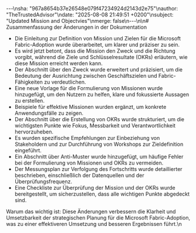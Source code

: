 ---\nsha: "967a8654b37e26548e079f47234924d2143d2e75"\nauthor: "TheTrustedAdvisor"\ndate: "2025-08-08 21:49:51 +0200"\nsubject: "Updated Mission and Objectvies"\nmerge: false\n---\n\n# Zusammenfassung der Änderungen in der Dokumentation

- Die Einleitung zur Definition von Mission und Zielen für die Microsoft Fabric-Adoption wurde überarbeitet, um klarer und präziser zu sein.
- Es wird jetzt betont, dass die Mission den Zweck und die Richtung vorgibt, während die Ziele und Schlüsselresultate (OKRs) erläutern, wie diese Mission erreicht werden kann.
- Der Abschnitt über den Zweck wurde erweitert und präzisiert, um die Bedeutung der Ausrichtung zwischen Geschäftszielen und Fabric-Fähigkeiten zu verdeutlichen.
- Eine neue Vorlage für die Formulierung von Missionen wurde hinzugefügt, um den Nutzern zu helfen, klare und fokussierte Aussagen zu erstellen.
- Beispiele für effektive Missionen wurden ergänzt, um konkrete Anwendungsfälle zu zeigen.
- Der Abschnitt über die Erstellung von OKRs wurde strukturiert, um die wichtigsten Punkte wie Fokus, Messbarkeit und Verantwortlichkeit hervorzuheben.
- Es wurden spezifische Empfehlungen zur Einbeziehung von Stakeholdern und zur Durchführung von Workshops zur Zieldefinition eingeführt.
- Ein Abschnitt über Anti-Muster wurde hinzugefügt, um häufige Fehler bei der Formulierung von Missionen und OKRs zu vermeiden.
- Der Messungsplan zur Verfolgung des Fortschritts wurde detaillierter beschrieben, einschließlich der Datenquellen und der Überprüfungsfrequenz.
- Eine Checkliste zur Überprüfung der Mission und der OKRs wurde bereitgestellt, um sicherzustellen, dass alle wichtigen Punkte abgedeckt sind.

Warum das wichtig ist: Diese Änderungen verbessern die Klarheit und Umsetzbarkeit der strategischen Planung für die Microsoft Fabric-Adoption, was zu einer effektiveren Umsetzung und besseren Ergebnissen führt.\n